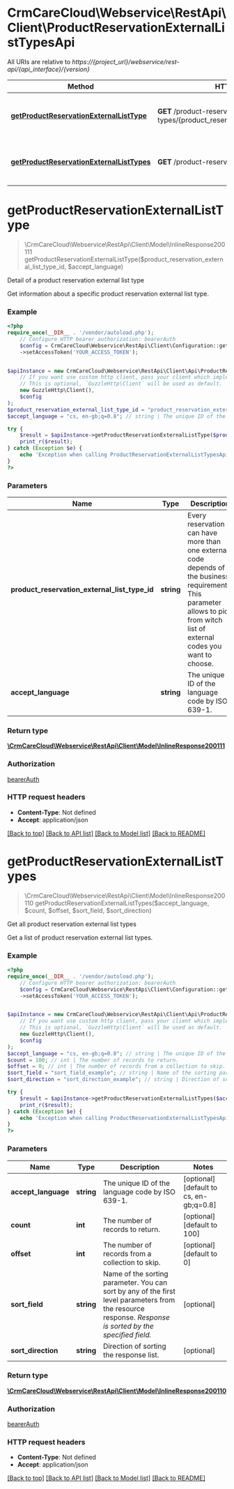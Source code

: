 # CrmCareCloud\Webservice\RestApi\Client\ProductReservationExternalListTypesApi

All URIs are relative to *https://{project_url}/webservice/rest-api/{api_interface}/{version}*

Method | HTTP request | Description
------------- | ------------- | -------------
[**getProductReservationExternalListType**](ProductReservationExternalListTypesApi.md#getproductreservationexternallisttype) | **GET** /product-reservation-external-list-types/{product_reservation_external_list_type_id} | Detail of a product reservation external list type
[**getProductReservationExternalListTypes**](ProductReservationExternalListTypesApi.md#getproductreservationexternallisttypes) | **GET** /product-reservation-external-list-types | Get all product reservation external list types

# **getProductReservationExternalListType**
> \CrmCareCloud\Webservice\RestApi\Client\Model\InlineResponse200111 getProductReservationExternalListType($product_reservation_external_list_type_id, $accept_language)

Detail of a product reservation external list type

Get information about a specific product reservation external list type.

### Example
```php
<?php
require_once(__DIR__ . '/vendor/autoload.php');
    // Configure HTTP bearer authorization: bearerAuth
    $config = CrmCareCloud\Webservice\RestApi\Client\Configuration::getDefaultConfiguration()
    ->setAccessToken('YOUR_ACCESS_TOKEN');


$apiInstance = new CrmCareCloud\Webservice\RestApi\Client\Api\ProductReservationExternalListTypesApi(
    // If you want use custom http client, pass your client which implements `GuzzleHttp\ClientInterface`.
    // This is optional, `GuzzleHttp\Client` will be used as default.
    new GuzzleHttp\Client(),
    $config
);
$product_reservation_external_list_type_id = "product_reservation_external_list_type_id_example"; // string | Every reservation can have more than one external code depends of the business requirements. This parameter allows to pick from witch list of external codes you want to choose.
$accept_language = "cs, en-gb;q=0.8"; // string | The unique ID of the language code by ISO 639-1.

try {
    $result = $apiInstance->getProductReservationExternalListType($product_reservation_external_list_type_id, $accept_language);
    print_r($result);
} catch (Exception $e) {
    echo 'Exception when calling ProductReservationExternalListTypesApi->getProductReservationExternalListType: ', $e->getMessage(), PHP_EOL;
}
?>
```

### Parameters

Name | Type | Description  | Notes
------------- | ------------- | ------------- | -------------
 **product_reservation_external_list_type_id** | **string**| Every reservation can have more than one external code depends of the business requirements. This parameter allows to pick from witch list of external codes you want to choose. |
 **accept_language** | **string**| The unique ID of the language code by ISO 639-1. | [optional] [default to cs, en-gb;q&#x3D;0.8]

### Return type

[**\CrmCareCloud\Webservice\RestApi\Client\Model\InlineResponse200111**](../Model/InlineResponse200111.md)

### Authorization

[bearerAuth](../../README.md#bearerAuth)

### HTTP request headers

 - **Content-Type**: Not defined
 - **Accept**: application/json

[[Back to top]](#) [[Back to API list]](../../README.md#documentation-for-api-endpoints) [[Back to Model list]](../../README.md#documentation-for-models) [[Back to README]](../../README.md)

# **getProductReservationExternalListTypes**
> \CrmCareCloud\Webservice\RestApi\Client\Model\InlineResponse200110 getProductReservationExternalListTypes($accept_language, $count, $offset, $sort_field, $sort_direction)

Get all product reservation external list types

Get a list of product reservation external list types.

### Example
```php
<?php
require_once(__DIR__ . '/vendor/autoload.php');
    // Configure HTTP bearer authorization: bearerAuth
    $config = CrmCareCloud\Webservice\RestApi\Client\Configuration::getDefaultConfiguration()
    ->setAccessToken('YOUR_ACCESS_TOKEN');


$apiInstance = new CrmCareCloud\Webservice\RestApi\Client\Api\ProductReservationExternalListTypesApi(
    // If you want use custom http client, pass your client which implements `GuzzleHttp\ClientInterface`.
    // This is optional, `GuzzleHttp\Client` will be used as default.
    new GuzzleHttp\Client(),
    $config
);
$accept_language = "cs, en-gb;q=0.8"; // string | The unique ID of the language code by ISO 639-1.
$count = 100; // int | The number of records to return.
$offset = 0; // int | The number of records from a collection to skip.
$sort_field = "sort_field_example"; // string | Name of the sorting parameter. You can sort by any of the first level parameters from the resource response. *Response is sorted by the specified field.*
$sort_direction = "sort_direction_example"; // string | Direction of sorting the response list.

try {
    $result = $apiInstance->getProductReservationExternalListTypes($accept_language, $count, $offset, $sort_field, $sort_direction);
    print_r($result);
} catch (Exception $e) {
    echo 'Exception when calling ProductReservationExternalListTypesApi->getProductReservationExternalListTypes: ', $e->getMessage(), PHP_EOL;
}
?>
```

### Parameters

Name | Type | Description  | Notes
------------- | ------------- | ------------- | -------------
 **accept_language** | **string**| The unique ID of the language code by ISO 639-1. | [optional] [default to cs, en-gb;q&#x3D;0.8]
 **count** | **int**| The number of records to return. | [optional] [default to 100]
 **offset** | **int**| The number of records from a collection to skip. | [optional] [default to 0]
 **sort_field** | **string**| Name of the sorting parameter. You can sort by any of the first level parameters from the resource response. *Response is sorted by the specified field.* | [optional]
 **sort_direction** | **string**| Direction of sorting the response list. | [optional]

### Return type

[**\CrmCareCloud\Webservice\RestApi\Client\Model\InlineResponse200110**](../Model/InlineResponse200110.md)

### Authorization

[bearerAuth](../../README.md#bearerAuth)

### HTTP request headers

 - **Content-Type**: Not defined
 - **Accept**: application/json

[[Back to top]](#) [[Back to API list]](../../README.md#documentation-for-api-endpoints) [[Back to Model list]](../../README.md#documentation-for-models) [[Back to README]](../../README.md)

